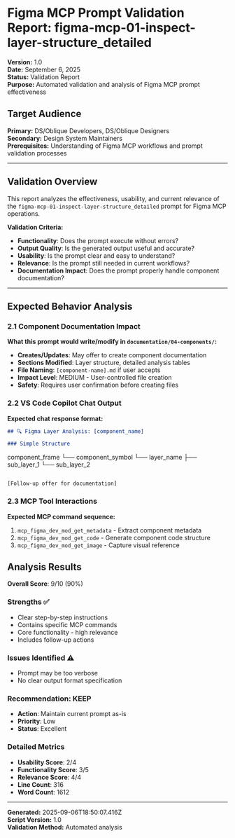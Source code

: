 # Figma MCP Prompt Validation Report: figma-mcp-01-inspect-layer-structure_detailed

**Version:** 1.0  
**Date:** September 6, 2025  
**Status:** Validation Report  
**Purpose:** Automated validation and analysis of Figma MCP prompt effectiveness

## **Target Audience**
**Primary:** DS/Oblique Developers, DS/Oblique Designers  
**Secondary:** Design System Maintainers  
**Prerequisites:** Understanding of Figma MCP workflows and prompt validation processes

---

## Validation Overview

This report analyzes the effectiveness, usability, and current relevance of the `figma-mcp-01-inspect-layer-structure_detailed` prompt for Figma MCP operations.

**Validation Criteria:**
- **Functionality**: Does the prompt execute without errors?
- **Output Quality**: Is the generated output useful and accurate?
- **Usability**: Is the prompt clear and easy to understand?
- **Relevance**: Is the prompt still needed in current workflows?
- **Documentation Impact**: Does the prompt properly handle component documentation?

---

## Expected Behavior Analysis

### 2.1 Component Documentation Impact
**What this prompt would write/modify in `documentation/04-components/`:**

- **Creates/Updates**: May offer to create component documentation
- **Sections Modified**: Layer structure, detailed analysis tables
- **File Naming**: `[component-name].md` if user accepts
- **Impact Level**: MEDIUM - User-controlled file creation
- **Safety**: Requires user confirmation before creating files

### 2.2 VS Code Copilot Chat Output
**Expected chat response format:**

```markdown
## 🔍 Figma Layer Analysis: [component_name]

### Simple Structure
```
component_frame
└── component_symbol
    └── layer_name
        ├── sub_layer_1
        └── sub_layer_2
```

[Follow-up offer for documentation]
```

### 2.3 MCP Tool Interactions
**Expected MCP command sequence:**

1. `mcp_figma_dev_mod_get_metadata` - Extract component metadata
2. `mcp_figma_dev_mod_get_code` - Generate component code structure
3. `mcp_figma_dev_mod_get_image` - Capture visual reference

## Analysis Results

**Overall Score**: 9/10 (90%)

### Strengths ✅
- Clear step-by-step instructions
- Contains specific MCP commands
- Core functionality - high relevance
- Includes follow-up actions

### Issues Identified ⚠️
- Prompt may be too verbose
- No clear output format specification

### Recommendation: KEEP
- **Action**: Maintain current prompt as-is
- **Priority**: Low
- **Status**: Excellent

### Detailed Metrics
- **Usability Score**: 2/4
- **Functionality Score**: 3/5  
- **Relevance Score**: 4/4
- **Line Count**: 316
- **Word Count**: 1612


---

**Generated:** 2025-09-06T18:50:07.416Z  
**Script Version:** 1.0  
**Validation Method:** Automated analysis